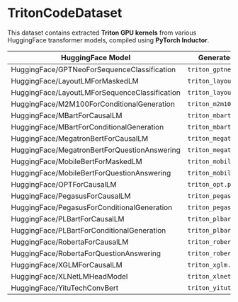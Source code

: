 # TritonCodeDataset

This dataset contains extracted **Triton GPU kernels** from various HuggingFace transformer models, compiled using **PyTorch Inductor**.

| **HuggingFace Model** | **Generated Triton File** |
|------------------------|---------------------------|
| HuggingFace/GPTNeoForSequenceClassification | `triton_gptneo.py` |
| HuggingFace/LayoutLMForMaskedLM | `triton_layoutlm_mlm.py` |
| HuggingFace/LayoutLMForSequenceClassification | `triton_layoutlm_seq.py` |
| HuggingFace/M2M100ForConditionalGeneration | `triton_m2m100.py` |
| HuggingFace/MBartForCausalLM | `triton_mbart_clm.py` |
| HuggingFace/MBartForConditionalGeneration | `triton_mbart_cond.py` |
| HuggingFace/MegatronBertForCausalLM | `triton_megatronbert_clm.py` |
| HuggingFace/MegatronBertForQuestionAnswering | `triton_megatronbert_qa.py` |
| HuggingFace/MobileBertForMaskedLM | `triton_mobilebert_mlm.py` |
| HuggingFace/MobileBertForQuestionAnswering | `triton_mobilebert_qa.py` |
| HuggingFace/OPTForCausalLM | `triton_opt.py` |
| HuggingFace/PegasusForCausalLM | `triton_pegasus_clm.py` |
| HuggingFace/PegasusForConditionalGeneration | `triton_pegasus_cond.py` |
| HuggingFace/PLBartForCausalLM | `triton_plbart_clm.py` |
| HuggingFace/PLBartForConditionalGeneration | `triton_plbart_cond.py` |
| HuggingFace/RobertaForCausalLM | `triton_roberta_clm.py` |
| HuggingFace/RobertaForQuestionAnswering | `triton_roberta_qa.py` |
| HuggingFace/XGLMForCausalLM | `triton_xglm.py` |
| HuggingFace/XLNetLMHeadModel | `triton_xlnet.py` |
| HuggingFace/YituTechConvBert | `triton_yitutechconvbert.py` |
